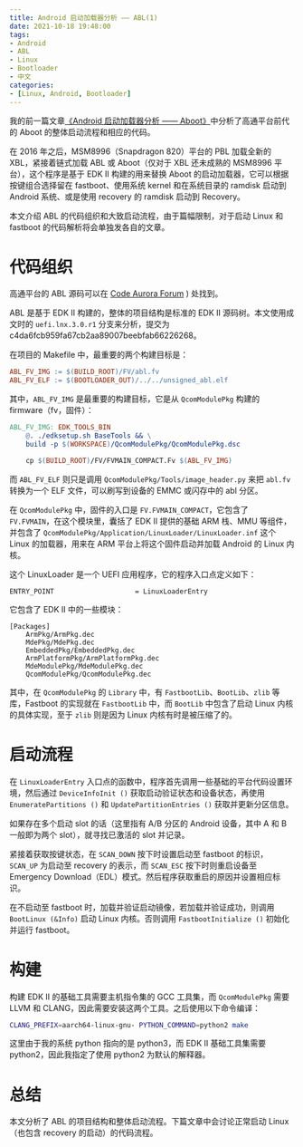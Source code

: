 ```yaml
---
title: Android 启动加载器分析 —— ABL(1)
date: 2021-10-18 19:48:00
tags:
- Android
- ABL
- Linux
- Bootloader
- 中文
categories:
- [Linux, Android, Bootloader]
---
```


我的前一篇文章[《Android 启动加载器分析 —— Aboot》](https://blog.inoki.cc/2021/10/17/android-bootloader-analysis-aboot/)中分析了高通平台前代的 Aboot 的整体启动流程和相应的代码。

在 2016 年之后，MSM8996（Snapdragon 820）平台的 PBL 加载全新的 XBL，紧接着链式加载 ABL 或 Aboot（仅对于 XBL 还未成熟的 MSM8996 平台），这个程序是基于 EDK II 构建的用来替换 Aboot 的启动加载器，它可以根据按键组合选择留在 fastboot、使用系统 kernel 和在系统目录的 ramdisk 启动到 Android 系统、或是使用 recovery 的 ramdisk 启动到 Recovery。

本文介绍 ABL 的代码组织和大致启动流程，由于篇幅限制，对于启动 Linux 和 fastboot 的代码解析将会单独发各自的文章。

# 代码组织

高通平台的 ABL 源码可以在 [Code Aurora Forum](https://source.codeaurora.org/quic/la/abl/tianocore/edk2/)
) 处找到。

ABL 是基于 EDK II 构建的，整体的项目结构是标准的 EDK II 源码树。本文使用成文时的 `uefi.lnx.3.0.r1` 分支来分析，提交为 c4da6fcb959fa67cb2aa89007beebfab66226268。

在项目的 Makefile 中，最重要的两个构建目标是：

```makefile
ABL_FV_IMG := $(BUILD_ROOT)/FV/abl.fv
ABL_FV_ELF := $(BOOTLOADER_OUT)/../../unsigned_abl.elf
```

其中，`ABL_FV_IMG` 是最重要的构建目标，它是从 `QcomModulePkg` 构建的 firmware（fv，固件）：

```makefile
ABL_FV_IMG: EDK_TOOLS_BIN
	@. ./edksetup.sh BaseTools && \
	build -p $(WORKSPACE)/QcomModulePkg/QcomModulePkg.dsc

    cp $(BUILD_ROOT)/FV/FVMAIN_COMPACT.Fv $(ABL_FV_IMG)
```

而 `ABL_FV_ELF` 则只是调用 `QcomModulePkg/Tools/image_header.py` 来把 `abl.fv` 转换为一个 ELF 文件，可以刷写到设备的 EMMC 或闪存中的 abl 分区。

在 `QcomModulePkg` 中，固件的入口是 `FV.FVMAIN_COMPACT`，它包含了 `FV.FVMAIN`，在这个模块里，囊括了 EDK II 提供的基础 ARM 栈、MMU 等组件，并包含了 `QcomModulePkg/Application/LinuxLoader/LinuxLoader.inf` 这个 Linux 的加载器，用来在 ARM 平台上将这个固件启动并加载 Android 的 Linux 内核。

这个 LinuxLoader 是一个 UEFI 应用程序，它的程序入口点定义如下：

```
ENTRY_POINT                    = LinuxLoaderEntry
```

它包含了 EDK II 中的一些模块：

```
[Packages]
	ArmPkg/ArmPkg.dec
	MdePkg/MdePkg.dec
	EmbeddedPkg/EmbeddedPkg.dec
	ArmPlatformPkg/ArmPlatformPkg.dec
	MdeModulePkg/MdeModulePkg.dec
	QcomModulePkg/QcomModulePkg.dec
```

其中，在 `QcomModulePkg` 的 `Library` 中，有 `FastbootLib`、`BootLib`、`zlib` 等库，Fastboot 的实现就在 `FastbootLib` 中，而 `BootLib` 中包含了启动 Linux 内核的具体实现，至于 `zlib` 则是因为 Linux 内核有时是被压缩了的。

# 启动流程

在 `LinuxLoaderEntry` 入口点的函数中，程序首先调用一些基础的平台代码设置环境，然后通过 `DeviceInfoInit ()` 获取启动验证状态和设备状态，再使用 `EnumeratePartitions ()` 和 `UpdatePartitionEntries ()` 获取并更新分区信息。

如果存在多个启动 slot 的话（这里指有 A/B 分区的 Android 设备，其中 A 和 B 一般即为两个 slot），就寻找已激活的 slot 并记录。

紧接着获取按键状态，在 `SCAN_DOWN` 按下时设置启动至 fastboot 的标识，`SCAN_UP` 为启动至 recovery 的表示，而 `SCAN_ESC` 按下时则重启设备至 Emergency Download（EDL）模式。然后程序获取重启的原因并设置相应标识。

在不启动至 fastboot 时，加载并验证启动镜像，若加载并验证成功，则调用 `BootLinux (&Info)` 启动 Linux 内核。否则调用 `FastbootInitialize ()` 初始化并运行 fastboot。

# 构建

构建 EDK II 的基础工具需要主机指令集的 GCC 工具集，而 `QcomModulePkg` 需要 LLVM 和 CLANG，因此需要安装这两个工具。之后使用以下命令编译：

```bash
CLANG_PREFIX=aarch64-linux-gnu- PYTHON_COMMAND=python2 make
```

这里由于我的系统 python 指向的是 python3，而 EDK II 基础工具集需要 python2，因此我指定了使用 python2 为默认的解释器。

# 总结

本文分析了 ABL 的项目结构和整体启动流程。下篇文章中会讨论正常启动 Linux（也包含 recovery 的启动）的代码流程。
